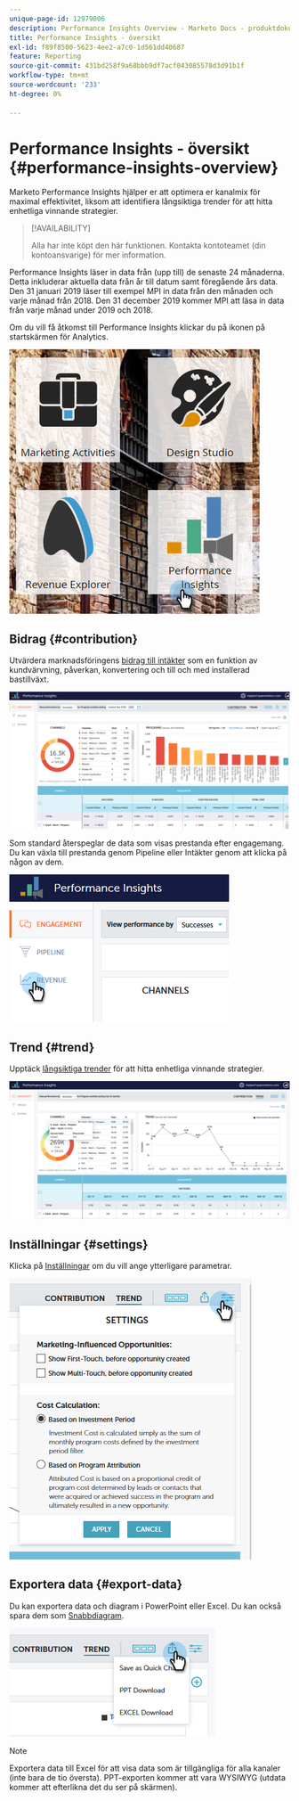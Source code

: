 ```yaml
---
unique-page-id: 12979006
description: Performance Insights Overview - Marketo Docs - produktdokumentation
title: Performance Insights - översikt
exl-id: f89f8500-5623-4ee2-a7c0-1d561dd40687
feature: Reporting
source-git-commit: 431bd258f9a68bbb9df7acf043085578d3d91b1f
workflow-type: tm+mt
source-wordcount: '233'
ht-degree: 0%

---
```


# Performance Insights - översikt {#performance-insights-overview}

Marketo Performance Insights hjälper er att optimera er kanalmix för maximal effektivitet, liksom att identifiera långsiktiga trender för att hitta enhetliga vinnande strategier.

>[!AVAILABILITY]
>
>Alla har inte köpt den här funktionen. Kontakta kontoteamet (din kontoansvarige) för mer information.

Performance Insights läser in data från (upp till) de senaste 24 månaderna. Detta inkluderar aktuella data från år till datum samt föregående års data. Den 31 januari 2019 läser till exempel MPI in data från den månaden och varje månad från 2018. Den 31 december 2019 kommer MPI att läsa in data från varje månad under 2019 och 2018.

Om du vill få åtkomst till Performance Insights klickar du på ikonen på startskärmen för Analytics.

![](assets/one.png)

## Bidrag {#contribution}

Utvärdera marknadsföringens [bidrag till intäkter](/help/marketo/product-docs/reporting/performance-insights/performance-insights-contribution-overview.md) som en funktion av kundvärvning, påverkan, konvertering och till och med installerad bastillväxt.

![](assets/two.png)

Som standard återspeglar de data som visas prestanda efter engagemang. Du kan växla till prestanda genom Pipeline eller Intäkter genom att klicka på någon av dem.

![](assets/3.png)

## Trend {#trend}

Upptäck [långsiktiga trender](/help/marketo/product-docs/reporting/performance-insights/performance-insights-trend-overview.md) för att hitta enhetliga vinnande strategier.

![](assets/4.png)

## Inställningar {#settings}

Klicka på [Inställningar](/help/marketo/product-docs/reporting/performance-insights/performance-insights-settings.md) om du vill ange ytterligare parametrar.

![](assets/5.png)

## Exportera data {#export-data}

Du kan exportera data och diagram i PowerPoint eller Excel. Du kan också spara dem som [Snabbdiagram](/help/marketo/product-docs/reporting/performance-insights/performance-insights-quick-charts.md).

![](assets/6.png)

>[!NOTE]
>
>Exportera data till Excel för att visa data som är tillgängliga för alla kanaler (inte bara de tio översta). PPT-exporten kommer att vara WYSIWYG (utdata kommer att efterlikna det du ser på skärmen).
